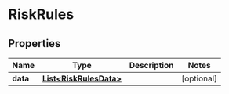 

# RiskRules


## Properties

| Name | Type | Description | Notes |
|------------ | ------------- | ------------- | -------------|
|**data** | [**List&lt;RiskRulesData&gt;**](RiskRulesData.md) |  |  [optional] |



